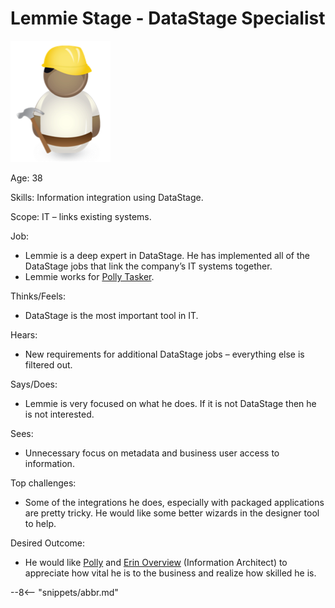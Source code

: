 <!-- SPDX-License-Identifier: CC-BY-4.0 -->
<!-- Copyright Contributors to the ODPi Egeria project. -->

# Lemmie Stage - DataStage Specialist

![Icon](lemmie-stage.png)

Age: 38

Skills:  Information integration using DataStage.

Scope: IT – links existing systems.

Job:

* Lemmie is a deep expert in DataStage.  He has implemented all of the DataStage jobs that link the company’s IT systems together.  
* Lemmie works for [Polly Tasker](/practices/coco-pharmaceuticals/personas/polly-tasker).

Thinks/Feels:

* DataStage is the most important tool in IT.

Hears:

* New requirements for additional DataStage jobs – everything else is filtered out.

Says/Does:

* Lemmie is very focused on what he does. If it is not DataStage then he is not interested.

Sees:

* Unnecessary focus on metadata and business user access to information.

Top challenges:

* Some of the integrations he does, especially with packaged applications are pretty tricky. He would like some better wizards in the designer tool to help.

Desired Outcome:

* He would like [Polly](/practices/coco-pharmaceuticals/personas/polly-tasker) and [Erin Overview](/practices/coco-pharmaceuticals/personas/erin-overview) (Information Architect) to appreciate how vital he is to the business and realize how skilled he is. 


--8<-- "snippets/abbr.md"